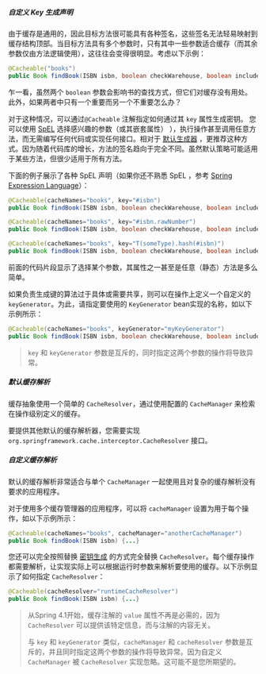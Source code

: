 ##### 自定义 Key 生成声明

由于缓存是通用的，因此目标方法很可能具有各种签名，这些签名无法轻易映射到缓存结构顶部。当目标方法具有多个参数时，只有其中一些参数适合缓存（而其余参数仅由方法逻辑使用），这往往会变得很明显。考虑以下示例：

```java
@Cacheable("books")
public Book findBook(ISBN isbn, boolean checkWarehouse, boolean includeUsed)
```

乍一看，虽然两个 `boolean` 参数会影响书的查找方式，但它们对缓存没有用处。此外，如果两者中只有一个重要而另一个不重要怎么办？

对于这种情况，可以通过`@Cacheable` 注解指定如何通过其 `key` 属性生成密钥。 您可以使用 [SpEL](https://docs.spring.io/spring/docs/5.1.9.RELEASE/spring-framework-reference/core.html#expressions) 选择感兴趣的参数（或其嵌套属性） ），执行操作甚至调用任意方法，而无需编写任何代码或实现任何接口。相对于 [默认生成器](https://docs.spring.io/spring/docs/5.1.9.RELEASE/spring-framework-reference/integration.html#cache-annotations-cacheable-default-key) ，更推荐这种方式。因为随着代码库的增长，方法的签名趋向于完全不同。虽然默认策略可能适用于某些方法，但很少适用于所有方法。

下面的例子展示了各种 SpEL 声明（如果你还不熟悉 SpEL ，参考 [Spring Expression Language](https://docs.spring.io/spring/docs/5.1.9.RELEASE/spring-framework-reference/core.html#expressions)）：

```java
@Cacheable(cacheNames="books", key="#isbn")
public Book findBook(ISBN isbn, boolean checkWarehouse, boolean includeUsed)

@Cacheable(cacheNames="books", key="#isbn.rawNumber")
public Book findBook(ISBN isbn, boolean checkWarehouse, boolean includeUsed)

@Cacheable(cacheNames="books", key="T(someType).hash(#isbn)")
public Book findBook(ISBN isbn, boolean checkWarehouse, boolean includeUsed)
```

前面的代码片段显示了选择某个参数，其属性之一甚至是任意（静态）方法是多么简单。

如果负责生成键的算法过于具体或需要共享，则可以在操作上定义一个自定义的 `keyGenerator`。为此，请指定要使用的 `KeyGenerator` bean实现的名称，如以下示例所示：

```java
@Cacheable(cacheNames="books", keyGenerator="myKeyGenerator")
public Book findBook(ISBN isbn, boolean checkWarehouse, boolean includeUsed)
```

> `key` 和 `keyGenerator` 参数是互斥的，同时指定这两个参数的操作将导致异常。

##### 默认缓存解析

缓存抽象使用一个简单的 `CacheResolver`，通过使用配置的 `CacheManager` 来检索在操作级别定义的缓存。

要提供其他默认的缓存解析器，您需要实现 `org.springframework.cache.interceptor.CacheResolver` 接口。

##### 自定义缓存解析

默认的缓存解析非常适合与单个 `CacheManager` 一起使用且对复杂的缓存解析没有要求的应用程序。

对于使用多个缓存管理器的应用程序，可以将 `cacheManager` 设置为用于每个操作，如以下示例所示：

```java
@Cacheable(cacheNames="books", cacheManager="anotherCacheManager") 
public Book findBook(ISBN isbn) {...}
```

您还可以完全按照替换 [密钥生成](https://docs.spring.io/spring/docs/5.1.9.RELEASE/spring-framework-reference/integration.html#cache-annotations-cacheable-key) 的方式完全替换 `CacheResolver`。每个缓存操作都需要解析，让实现实际上可以根据运行时参数来解析要使用的缓存。以下示例显示了如何指定 `CacheResolver`：

```java
@Cacheable(cacheResolver="runtimeCacheResolver") 
public Book findBook(ISBN isbn) {...}
```

> 从Spring 4.1开始，缓存注解的 `value` 属性不再是必需的，因为 `CacheResolver` 可以提供该特定信息，而与注解的内容无关。
>
> 与 `key` 和 `keyGenerator` 类似，`cacheManager` 和 `cacheResolver` 参数是互斥的，并且同时指定这两个参数的操作将导致异常。因为自定义 `CacheManager` 被 `CacheResolver` 实现忽略。这可能不是您所期望的。

